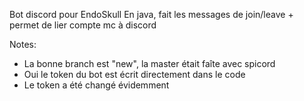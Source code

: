 Bot discord pour EndoSkull
En java, fait les messages de join/leave + permet de lier compte mc à discord

Notes:
- La bonne branch est "new", la master était faîte avec spicord
- Oui le token du bot est écrit directement dans le code
- Le token a été changé évidemment
